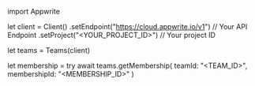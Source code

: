 import Appwrite

let client = Client()
    .setEndpoint("https://cloud.appwrite.io/v1") // Your API Endpoint
    .setProject("<YOUR_PROJECT_ID>") // Your project ID

let teams = Teams(client)

let membership = try await teams.getMembership(
    teamId: "<TEAM_ID>",
    membershipId: "<MEMBERSHIP_ID>"
)


